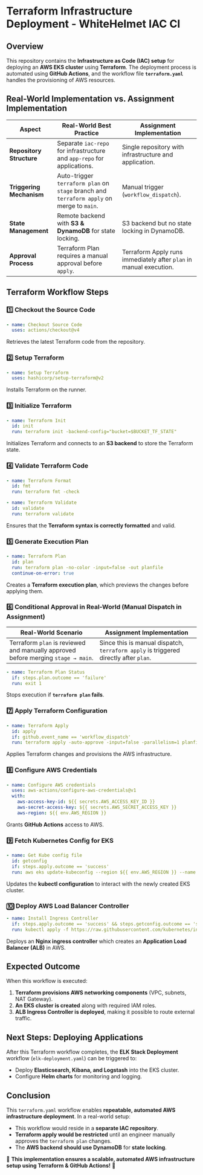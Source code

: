 # **Terraform Infrastructure Deployment - WhiteHelmet IAC CI**

## **Overview**
This repository contains the **Infrastructure as Code (IAC) setup** for deploying an **AWS EKS cluster** using **Terraform**. The deployment process is automated using **GitHub Actions**, and the workflow file **`terraform.yaml`** handles the provisioning of AWS resources.

## **Real-World Implementation vs. Assignment Implementation**

| **Aspect**            | **Real-World Best Practice**  | **Assignment Implementation** |
|-----------------------|-----------------------------|--------------------------------|
| **Repository Structure** | Separate `iac-repo` for infrastructure and `app-repo` for applications. | Single repository with infrastructure and application. |
| **Triggering Mechanism** | Auto-trigger `terraform plan` on `stage` branch and `terraform apply` on merge to `main`. | Manual trigger (`workflow_dispatch`). |
| **State Management** | Remote backend with **S3 & DynamoDB** for state locking. | S3 backend but no state locking in DynamoDB. |
| **Approval Process** | Terraform Plan requires a manual approval before `apply`. | Terraform Apply runs immediately after `plan` in manual execution. |

## **Terraform Workflow Steps**

### **1️⃣ Checkout the Source Code**
```yaml
- name: Checkout Source Code
  uses: actions/checkout@v4
```
Retrieves the latest Terraform code from the repository.

### **2️⃣ Setup Terraform**
```yaml
- name: Setup Terraform
  uses: hashicorp/setup-terraform@v2
```
Installs Terraform on the runner.

### **3️⃣ Initialize Terraform**
```yaml
- name: Terraform Init
  id: init
  run: terraform init -backend-config="bucket=$BUCKET_TF_STATE"
```
Initializes Terraform and connects to an **S3 backend** to store the Terraform state.

### **4️⃣ Validate Terraform Code**
```yaml
- name: Terraform Format
  id: fmt
  run: terraform fmt -check

- name: Terraform Validate
  id: validate
  run: terraform validate
```
Ensures that the **Terraform syntax is correctly formatted** and valid.

### **5️⃣ Generate Execution Plan**
```yaml
- name: Terraform Plan
  id: plan
  run: terraform plan -no-color -input=false -out planfile
  continue-on-error: true
```
Creates a **Terraform execution plan**, which previews the changes before applying them.

### **6️⃣ Conditional Approval in Real-World (Manual Dispatch in Assignment)**
| **Real-World Scenario** | **Assignment Implementation** |
|-------------------------|--------------------------------|
| Terraform `plan` is reviewed and manually approved before merging `stage → main`. | Since this is manual dispatch, `terraform apply` is triggered directly after `plan`. |

```yaml
- name: Terraform Plan Status
  if: steps.plan.outcome == 'failure'
  run: exit 1
```
Stops execution if **`terraform plan` fails**.

### **7️⃣ Apply Terraform Configuration**
```yaml
- name: Terraform Apply
  id: apply
  if: github.event_name == 'workflow_dispatch'
  run: terraform apply -auto-approve -input=false -parallelism=1 planfile
```
Applies Terraform changes and provisions the AWS infrastructure.

### **8️⃣ Configure AWS Credentials**
```yaml
- name: Configure AWS credentials
  uses: aws-actions/configure-aws-credentials@v1
  with:
    aws-access-key-id: ${{ secrets.AWS_ACCESS_KEY_ID }}
    aws-secret-access-key: ${{ secrets.AWS_SECRET_ACCESS_KEY }}
    aws-region: ${{ env.AWS_REGION }}
```
Grants **GitHub Actions** access to AWS.

### **9️⃣ Fetch Kubernetes Config for EKS**
```yaml
- name: Get Kube config file
  id: getconfig
  if: steps.apply.outcome == 'success'
  run: aws eks update-kubeconfig --region ${{ env.AWS_REGION }} --name ${{ env.EKS_CLUSTER }}
```
Updates the **kubectl configuration** to interact with the newly created EKS cluster.

### **🔟 Deploy AWS Load Balancer Controller**
```yaml
- name: Install Ingress Controller
  if: steps.apply.outcome == 'success' && steps.getconfig.outcome == 'success'
  run: kubectl apply -f https://raw.githubusercontent.com/kubernetes/ingress-nginx/controller-v1.1.3/deploy/static/provider/aws/deploy.yaml
```
Deploys an **Nginx ingress controller** which creates an **Application Load Balancer (ALB)** in AWS.

## **Expected Outcome**
When this workflow is executed:
1. **Terraform provisions AWS networking components** (VPC, subnets, NAT Gateway).
2. **An EKS cluster is created** along with required IAM roles.
3. **ALB Ingress Controller is deployed**, making it possible to route external traffic.

## **Next Steps: Deploying Applications**
After this Terraform workflow completes, the **ELK Stack Deployment** workflow (`elk-deployment.yaml`) can be triggered to:
- Deploy **Elasticsearch, Kibana, and Logstash** into the EKS cluster.
- Configure **Helm charts** for monitoring and logging.

## **Conclusion**
This `terraform.yaml` workflow enables **repeatable, automated AWS infrastructure deployment**. In a real-world setup:
- This workflow would reside in a **separate IAC repository**.
- **Terraform apply would be restricted** until an engineer manually approves the `terraform plan` changes.
- The **AWS backend should use DynamoDB** for **state locking**.

🚀 **This implementation ensures a scalable, automated AWS infrastructure setup using Terraform & GitHub Actions!** 🚀
